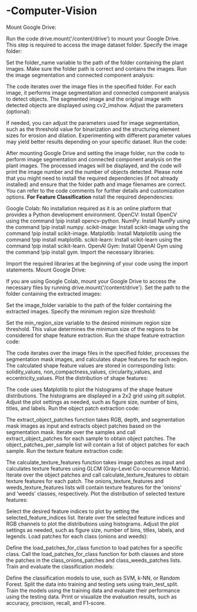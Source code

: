# -Computer-Vision
Mount Google Drive:

Run the code drive.mount('/content/drive') to mount your Google Drive. This step is required to access the image dataset folder.
Specify the image folder:

Set the folder_name variable to the path of the folder containing the plant images. Make sure the folder path is correct and contains the images.
Run the image segmentation and connected component analysis:

The code iterates over the image files in the specified folder.
For each image, it performs image segmentation and connected component analysis to detect objects.
The segmented image and the original image with detected objects are displayed using cv2_imshow.
Adjust the parameters (optional):

If needed, you can adjust the parameters used for image segmentation, such as the threshold value for binarization and the structuring element sizes for erosion and dilation.
Experimenting with different parameter values may yield better results depending on your specific dataset.
Run the code:

After mounting Google Drive and setting the image folder, run the code to perform image segmentation and connected component analysis on the plant images.
The processed images will be displayed, and the code will print the image number and the number of objects detected.
Please note that you might need to install the required dependencies (if not already installed) and ensure that the folder path and image filenames are correct. You can refer to the code comments for further details and customization options.
**For Feature Classification**
nstall the required dependencies:

Google Colab: No installation required as it is an online platform that provides a Python development environment.
OpenCV: Install OpenCV using the command !pip install opencv-python.
NumPy: Install NumPy using the command !pip install numpy.
scikit-image: Install scikit-image using the command !pip install scikit-image.
Matplotlib: Install Matplotlib using the command !pip install matplotlib.
scikit-learn: Install scikit-learn using the command !pip install scikit-learn.
OpenAI Gym: Install OpenAI Gym using the command !pip install gym.
Import the necessary libraries:

Import the required libraries at the beginning of your code using the import statements.
Mount Google Drive:

If you are using Google Colab, mount your Google Drive to access the necessary files by running drive.mount('/content/drive').
Set the path to the folder containing the extracted images:

Set the image_folder variable to the path of the folder containing the extracted images.
Specify the minimum region size threshold:

Set the min_region_size variable to the desired minimum region size threshold. This value determines the minimum size of the regions to be considered for shape feature extraction.
Run the shape feature extraction code:

The code iterates over the image files in the specified folder, processes the segmentation mask images, and calculates shape features for each region.
The calculated shape feature values are stored in corresponding lists: solidity_values, non_compactness_values, circularity_values, and eccentricity_values.
Plot the distribution of shape features:

The code uses Matplotlib to plot the histograms of the shape feature distributions.
The histograms are displayed in a 2x2 grid using plt.subplot.
Adjust the plot settings as needed, such as figure size, number of bins, titles, and labels.
Run the object patch extraction code:

The extract_object_patches function takes RGB, depth, and segmentation mask images as input and extracts object patches based on the segmentation mask.
Iterate over the samples and call extract_object_patches for each sample to obtain object patches.
The object_patches_per_sample list will contain a list of object patches for each sample.
Run the texture feature extraction code:

The calculate_texture_features function takes image patches as input and calculates texture features using GLCM (Gray-Level Co-occurrence Matrix).
Iterate over the object patches and call calculate_texture_features to obtain texture features for each patch.
The onions_texture_features and weeds_texture_features lists will contain texture features for the 'onions' and 'weeds' classes, respectively.
Plot the distribution of selected texture features:

Select the desired feature indices to plot by setting the selected_feature_indices list.
Iterate over the selected feature indices and RGB channels to plot the distributions using histograms.
Adjust the plot settings as needed, such as figure size, number of bins, titles, labels, and legends.
Load patches for each class (onions and weeds):

Define the load_patches_for_class function to load patches for a specific class.
Call the load_patches_for_class function for both classes and store the patches in the class_onions_patches and class_weeds_patches lists.
Train and evaluate the classification models:

Define the classification models to use, such as SVM, k-NN, or Random Forest.
Split the data into training and testing sets using train_test_split.
Train the models using the training data and evaluate their performance using the testing data.
Print or visualize the evaluation results, such as accuracy, precision, recall, and F1-score.
